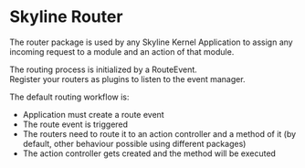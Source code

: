 # Skyline Router
The router package is used by any Skyline Kernel Application to assign any incoming request to a module and an action of that module.

The routing process is initialized by a RouteEvent.  
Register your routers as plugins to listen to the event manager.

The default routing workflow is:
- Application must create a route event
- The route event is triggered
- The routers need to route it to an action controller and a method of it (by default, other behaviour possible using different packages)
- The action controller gets created and the method will be executed

